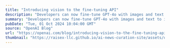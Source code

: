 ```yaml
---
title: "Introducing vision to the fine-tuning API"
description: "Developers can now fine-tune GPT-4o with images and text to improve vision capabilities"
summary: "Developers can now fine-tune GPT-4o with images and text to improve vision capabilities"
pubDate: "Tue, 01 Oct 2024 10:04:00 GMT"
source: "OpenAI Blog"
url: "https://openai.com/blog/introducing-vision-to-the-fine-tuning-api"
thumbnail: "https://raisex-llc.github.io/ai-news-curation-site/assets/openai_logo.png"
---
```


